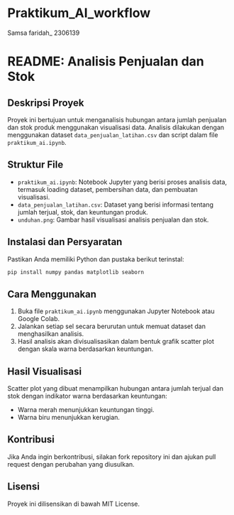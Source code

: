 # Praktikum_AI_workflow
Samsa faridah_ 2306139
# README: Analisis Penjualan dan Stok

## Deskripsi Proyek
Proyek ini bertujuan untuk menganalisis hubungan antara jumlah penjualan dan stok produk menggunakan visualisasi data. Analisis dilakukan dengan menggunakan dataset `data_penjualan_latihan.csv` dan script dalam file `praktikum_ai.ipynb`.

## Struktur File
- `praktikum_ai.ipynb`: Notebook Jupyter yang berisi proses analisis data, termasuk loading dataset, pembersihan data, dan pembuatan visualisasi.
- `data_penjualan_latihan.csv`: Dataset yang berisi informasi tentang jumlah terjual, stok, dan keuntungan produk.
- `unduhan.png`: Gambar hasil visualisasi analisis penjualan dan stok.

## Instalasi dan Persyaratan
Pastikan Anda memiliki Python dan pustaka berikut terinstal:

```bash
pip install numpy pandas matplotlib seaborn
```

## Cara Menggunakan
1. Buka file `praktikum_ai.ipynb` menggunakan Jupyter Notebook atau Google Colab.
2. Jalankan setiap sel secara berurutan untuk memuat dataset dan menghasilkan analisis.
3. Hasil analisis akan divisualisasikan dalam bentuk grafik scatter plot dengan skala warna berdasarkan keuntungan.

## Hasil Visualisasi
Scatter plot yang dibuat menampilkan hubungan antara jumlah terjual dan stok dengan indikator warna berdasarkan keuntungan:
- Warna merah menunjukkan keuntungan tinggi.
- Warna biru menunjukkan kerugian.

## Kontribusi
Jika Anda ingin berkontribusi, silakan fork repository ini dan ajukan pull request dengan perubahan yang diusulkan.

## Lisensi
Proyek ini dilisensikan di bawah MIT License.

